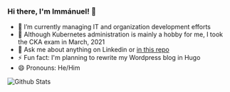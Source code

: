 ### Hi there, I'm Immánuel! 👋

- 🔭 I’m currently managing IT and organization development efforts
- 🌱 Although Kubernetes administration is mainly a hobby for me, I took the CKA exam in March, 2021
- 💬 Ask me about anything on Linkedin or [in this repo](https://github.com/immanuelfodor/immanuelfodor/issues)
- ⚡ Fun fact: I'm planning to rewrite my Wordpress blog in Hugo
- 😄 Pronouns: He/Him

![Github Stats](https://github-readme-stats.vercel.app/api?username=immanuelfodor&count_private=true&show_icons=true&bg_color=bg_color=30,e96443,904e95&title_color=fff&text_color=fff&icon_color=ffbe4e)
